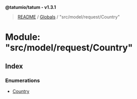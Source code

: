 **@tatumio/tatum - v1.3.1**

> [README](../README.md) / [Globals](../globals.md) / "src/model/request/Country"

# Module: "src/model/request/Country"

## Index

### Enumerations

* [Country](../enums/_src_model_request_country_.country.md)
